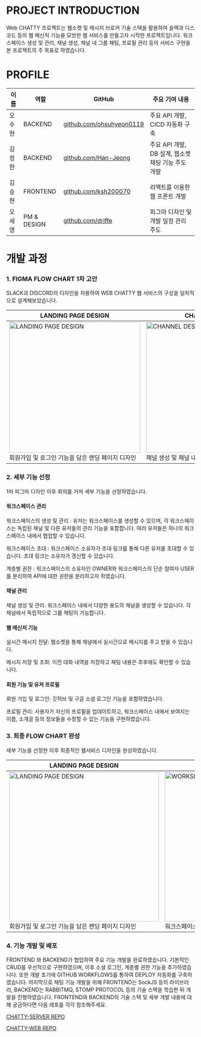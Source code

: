 # PROJECT INTRODUCTION

Web CHATTY 프로젝트는 웹소켓 및 메시지 브로커 기술 스택을 활용하여 슬랙과 디스코드 등의 웹 메신저 기능을 모방한 웹 서비스를 만들고자 시작한 프로젝트입니다. 워크 스페이스 생성 및 관리, 채널 생성, 채널 내 그룹 채팅, 프로필 관리 등의 서비스 구현을 본 프로젝트의 주 목표로 하였습니다.

# PROFILE

| 이름       | 역할         | GitHub                                      | 주요 기여 내용            |
|------------|--------------|---------------------------------------------|---------------------------|
| 오수현     | BACKEND  | [github.com/ohsuhyeon0119](https://github.com/ohsuhyeon0119) | 주요 API 개발, CICD 자동화 구축  |
| 김정한     | BACKEND | [github.com/Han-Jeong](https://github.com/Han-Jeong) |  주요 API 개발, DB 설계, 웹소켓 채팅 기능 주도 개발 |
| 김승현     | FRONTEND  | [github.com/ksh200070](https://github.com/ksh200070) | 리액트를 이용한 웹 프론트 개발 |
| 오세영     | PM & DESIGN       |[github.com/driffe](https://github.com/driffe) |  피그마 디자인 및 개발 일정 관리 주도   |



# 개발 과정

### 1. FIGMA FLOW CHART 1차 고안
SLACK과 DISCORD의 디자인을 차용하여 WEB CHATTY 웹 서비스의 구성을 일차적으로 설계해보았습니다.


| LANDING PAGE DESIGN                                       |  CHANNEL DESIGN                                         | USER PROFILE PAGE DESIGN                                          |
|---------------------------------------------------|---------------------------------------------------|---------------------------------------------------|
| <img src="https://github.com/user-attachments/assets/10a12a6c-08ce-4429-9960-a4643482f171" alt="LANDING PAGE DESIGN" width="350"/><br>회원가입 및 로그인 기능을 담은 랜딩 페이지 디자인 | <img src="https://github.com/user-attachments/assets/03994d19-1af3-4fa3-b390-9df26b227a34" alt="CHANNEL DESIGN" width="350"/><br> 채널 생성 및 채널 내 메신저 기능 디자인 | <img src="https://github.com/user-attachments/assets/9dc2a447-b439-438a-82a1-ebae88a41089" alt="PROFILE DESIGN" width="350"/><br>회원 프로필 기능 디자인 |


### 2. 세부 기능 선정
1차 피그마 디자인 이후 회의를 거쳐 세부 기능을 선정하였습니다. 

#### 워크스페이스 관리
워크스페이스의 생성 및 관리 : 유저는 워크스페이스를 생성할 수 있으며, 각 워크스페이스는 독립된 채널 및 다른 유저들의 관리 기능을 포함합니다. 여러 유저들은 하나의 워크스페이스 내에서 협업할 수 있습니다.

워크스페이스 초대 : 워크스페이스 소유자가 초대 링크를 통해 다른 유저를 초대할 수 있습니다. 초대 링크는 소유자가 갱신할 수 있습니다.

계층별 권한 : 워크스페이스의 소유자인 OWNER와 워크스페이스의 단순 참여자 USER를 분리하여 API에 대한 권한을 분리하고자 하였습니다.

#### 채널  관리
채널 생성 및 관리: 워크스페이스 내에서 다양한 용도의 채널을 생성할 수 있습니다. 각 채널에서 독립적으로 그룹 채팅이 가능합니다.

#### 웹 메신저 기능
실시간 메시지 전달: 웹소켓을 통해 채널에서 실시간으로 메시지를 주고 받을 수 있습니다.

메시지 저장 및 조회: 이전 대화 내역을 저장하고 채팅 내용은 추후에도 확인할 수 있습니다.

#### 회원 기능 및 유저 프로필
회원 가입 및 로그인:  깃허브 및 구글 소셜 로그인 기능을 포함하였습니다.

프로필 관리: 사용자가 자신의 프로필을 업데이트하고, 워크스페이스 내에서 보여지는 이름, 소개글 등의 정보들을 수정할 수 있는 기능을 구현하였습니다.




### 3. 최종 FLOW CHART 완성
세부 기능을 선정한 이후 최종적인 웹서비스 디자인을 완성하였습니다.


| LANDING PAGE DESIGN                                       | WORKSPACE HOME DESIGN                                       | WORKSPACE AND CHANEL SETTING DESIGN                                       | USER PROFILE DESIGN                                       |
|-----------------------------------------------------------|--------------------------------------------------------|----------------------------------------------------------------|------------------------------------------------------------|
| <img src="https://github.com/user-attachments/assets/47170205-cdfe-4b17-9e94-f5ee95ebdb92" alt="LANDING PAGE DESIGN" width="400"/><br>회원가입 및 로그인 기능을 담은 랜딩 페이지 디자인 | <img src="https://github.com/user-attachments/assets/3c50b6a5-6fd0-470b-ab9c-171097537c97" alt="WORKSPACE HOME DESIGN" width="400"/><br>워크스페이스 입장 시 디자인 | <img src="https://github.com/user-attachments/assets/8b26c71d-2a20-4d78-918d-e94aa103c8be" alt="WORKSPACE AND CHANEL SETTING DESIGN" width="400"/><br>워크스페이스 및 채널 SETTING 디자인 | <img src="https://github.com/user-attachments/assets/f123ae37-7a8b-453f-8b19-01864ce8a683" alt="SETTINGS DESIGN" width="400"/><br>사용자 설정 페이지 디자인 |


### 4. 기능 개발 및 배포
FRONTEND 와 BACKEND가 협업하여 주요 기능 개발을 완료하였습니다. 기본적인 CRUD를 우선적으로 구현하였으며, 이후 소셜 로그인, 계층별 권한 기능을 추가하였습니다. 또한 개발 초기에 GITHUB WORKFLOWS를 통하여 DEPLOY 자동화를 구축하였습니다. 마지막으로 채팅 기능 개발을 위해 FRONTEND는 SockJS 등의 라이브러리, BACKEND는 RABBITMQ, STOMP PROTOCOL 등의 기술 스택을 학습한 뒤 개발을 진행하였습니다. FRONTEND와 BACKEND의 기술 스택 및 세부 개발 내용에 대해 궁금하다면 다음 레포를 각각 참조해주세요. 

[CHATTY-SERVER REPO](https://github.com/project-web-chatty/chatty-server)

[CHATTY-WEB REPO](https://github.com/project-web-chatty/chatty-web)
